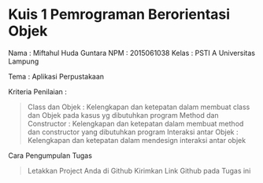 # Kuis 1 Pemrograman Berorientasi Objek

Nama  : Miftahul Huda Guntara
NPM   : 2015061038
Kelas : PSTI A
Universitas Lampung

Tema : Aplikasi Perpustakaan

Kriteria Penilaian :
> Class dan Objek : Kelengkapan dan ketepatan dalam membuat class dan Objek pada kasus yg dibutuhkan program
> Method dan Constructor : Kelengkapan dan ketepatan dalam membuat method dan constructor yang dibutuhkan program
> Interaksi antar Objek : Kelengkapan dan ketepatan dalam mendesign interaksi antar objek 

Cara Pengumpulan Tugas
> Letakkan Project Anda di Github
> Kirimkan Link Github pada Tugas ini
